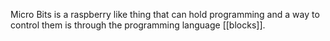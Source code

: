 Micro Bits is a raspberry like thing that can hold programming and a way to control them is through the programming language [[blocks]].

